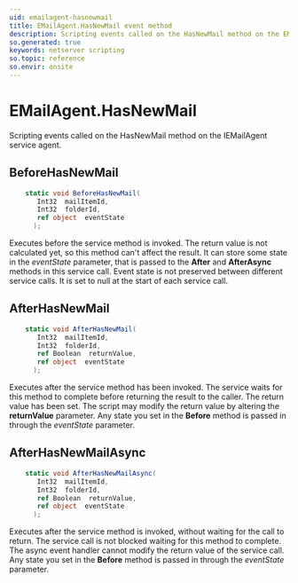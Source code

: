 ```yaml
---
uid: emailagent-hasnewmail
title: EMailAgent.HasNewMail event method
description: Scripting events called on the HasNewMail method on the EMailAgent service agent.
so.generated: true
keywords: netserver scripting
so.topic: reference
so.envir: onsite
---
```

# EMailAgent.HasNewMail

Scripting events called on the <see cref='M:IEMailAgent.HasNewMail'>HasNewMail</see> method on the <see cref='IEMailAgent'>IEMailAgent</see>  service agent.

## BeforeHasNewMail
```cs
    static void BeforeHasNewMail(
       Int32  mailItemId,
       Int32  folderId,
       ref object  eventState
      );
```
Executes before the service method is invoked.
The return value is not calculated yet, so this method can't affect the result.
It can store some state in the *eventState* parameter, that is passed to the **After** and **AfterAsync** methods in this service call.
Event state is not preserved between different service calls. It is set to null at the start of each service call.
## AfterHasNewMail
```cs
    static void AfterHasNewMail(
       Int32  mailItemId,
       Int32  folderId,
       ref Boolean  returnValue,
       ref object  eventState
      );
```
Executes after the service method has been invoked. The service waits for this method to complete before returning the result to the caller.
The return value has been set. The script may modify the return value by altering the **returnValue** parameter.
Any state you set in the **Before** method is passed in through the *eventState* parameter.
## AfterHasNewMailAsync
```cs
    static void AfterHasNewMailAsync(
       Int32  mailItemId,
       Int32  folderId,
       ref Boolean  returnValue,
       ref object  eventState
      );
```
Executes after the service method is invoked, without waiting for the call to return.
The service call is not blocked waiting for this method to complete.
The async event handler cannot modify the return value of the service call.
Any state you set in the **Before** method is passed in through the *eventState* parameter.

